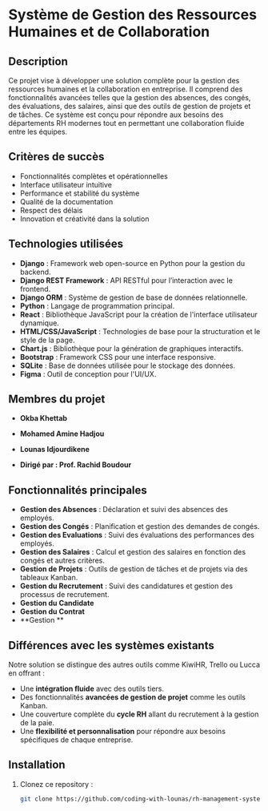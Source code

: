 # Système de Gestion des Ressources Humaines et de Collaboration

## Description
Ce projet vise à développer une solution complète pour la gestion des ressources humaines et la collaboration en entreprise. Il comprend des fonctionnalités avancées telles que la gestion des absences, des congés, des évaluations, des salaires, ainsi que des outils de gestion de projets et de tâches. Ce système est conçu pour répondre aux besoins des départements RH modernes tout en permettant une collaboration fluide entre les équipes.

## Critères de succès
- Fonctionnalités complètes et opérationnelles
- Interface utilisateur intuitive
- Performance et stabilité du système
- Qualité de la documentation
- Respect des délais
- Innovation et créativité dans la solution

## Technologies utilisées
- **Django** : Framework web open-source en Python pour la gestion du backend.
- **Django REST Framework** : API RESTful pour l’interaction avec le frontend.
- **Django ORM** : Système de gestion de base de données relationnelle.
-  **Python** : Langage de programmation principal.
-  **React** : Bibliothèque JavaScript pour la création de l'interface utilisateur dynamique.
- **HTML/CSS/JavaScript** : Technologies de base pour la structuration et le style de la page.
- **Chart.js** : Bibliothèque pour la génération de graphiques interactifs.
- **Bootstrap** : Framework CSS pour une interface responsive.
- **SQLite** : Base de données utilisée pour le stockage des données.
- **Figma** : Outil de conception pour l'UI/UX.


## Membres du projet
- **Okba Khettab**
- **Mohamed Amine Hadjou**
- **Lounas Idjourdikene**
  
- **Dirigé par : Prof. Rachid Boudour**

## Fonctionnalités principales
- **Gestion des Absences** : Déclaration et suivi des absences des employés.
- **Gestion des Congés** : Planification et gestion des demandes de congés.
- **Gestion des Evaluations** : Suivi des évaluations des performances des employés.
- **Gestion des Salaires** : Calcul et gestion des salaires en fonction des congés et autres critères.
- **Gestion de Projets** : Outils de gestion de tâches et de projets via des tableaux Kanban.
- **Gestion du Recrutement** : Suivi des candidatures et gestion des processus de recrutement.
- **Gestion du Candidate**
- **Gestion du Contrat**
- **Gestion **

  
## Différences avec les systèmes existants
Notre solution se distingue des autres outils comme KiwiHR, Trello ou Lucca en offrant :
- Une **intégration fluide** avec des outils tiers.
- Des fonctionnalités **avancées de gestion de projet** comme les outils Kanban.
- Une couverture complète du **cycle RH** allant du recrutement à la gestion de la paie.
- Une **flexibilité et personnalisation** pour répondre aux besoins spécifiques de chaque entreprise.

## Installation
1. Clonez ce repository :
   ```bash
   git clone https://github.com/coding-with-lounas/rh-management-system.git
